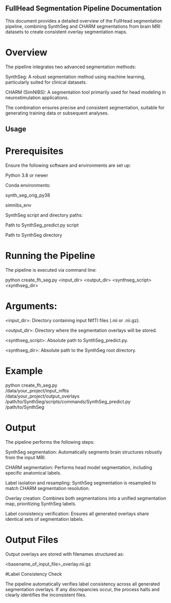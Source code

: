 ## FullHead Segmentation Pipeline Documentation

This document provides a detailed overview of the FullHead segmentation pipeline, combining SynthSeg and CHARM segmentations from brain MRI datasets to create consistent overlay segmentation maps.

# Overview

The pipeline integrates two advanced segmentation methods:

SynthSeg: A robust segmentation method using machine learning, particularly suited for clinical datasets.

CHARM (SimNIBS): A segmentation tool primarily used for head modeling in neurostimulation applications.

The combination ensures precise and consistent segmentation, suitable for generating training data or subsequent analyses.

## Usage

# Prerequisites

Ensure the following software and environments are set up:

Python 3.8 or newer

Conda environments:

synth_seg_orig_py38

simnibs_env

SynthSeg script and directory paths:

Path to SynthSeg_predict.py script

Path to SynthSeg directory

# Running the Pipeline

The pipeline is executed via command line:

python create_fh_seg.py <input_dir> <output_dir> <synthseg_script> <synthseg_dir>

# Arguments:

<input_dir>: Directory containing input NIfTI files (.nii or .nii.gz).

<output_dir>: Directory where the segmentation overlays will be stored.

<synthseg_script>: Absolute path to SynthSeg_predict.py.

<synthseg_dir>: Absolute path to the SynthSeg root directory.

# Example

python create_fh_seg.py \
    /data/your_project/input_niftis \
    /data/your_project/output_overlays \
    /path/to/SynthSeg/scripts/commands/SynthSeg_predict.py \
    /path/to/SynthSeg

# Output

The pipeline performs the following steps:

SynthSeg segmentation: Automatically segments brain structures robustly from the input MRI.

CHARM segmentation: Performs head model segmentation, including specific anatomical labels.

Label isolation and resampling: SynthSeg segmentation is resampled to match CHARM segmentation resolution.

Overlay creation: Combines both segmentations into a unified segmentation map, prioritizing SynthSeg labels.

Label consistency verification: Ensures all generated overlays share identical sets of segmentation labels.

# Output Files

Output overlays are stored with filenames structured as:

<basename_of_input_file>_overlay.nii.gz

#Label Consistency Check

The pipeline automatically verifies label consistency across all generated segmentation overlays. If any discrepancies occur, the process halts and clearly identifies the inconsistent files.
